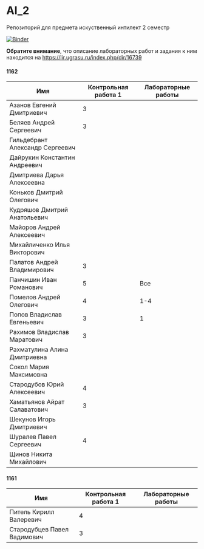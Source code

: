 # AI_2
Репозиторий для предмета искуственный интилект 2 семестр

[![Binder](https://mybinder.org/badge.svg)](https://mybinder.org/v2/gh/pyro-bot/AI_2/master)

 **Обратите внимание**, что описание лабораторных работ и задания к ним находится на https://lir.ugrasu.ru/index.php/dir/16739

 #### 1162
 |Имя|Контрольная работа 1|Лабораторные работы|
 |---|--------------------|-------------------|
 |Азанов Евгений Дмитриевич|3||
 |Беляев Андрей Сергеевич|3|
 |Гильдебрант Александр Сергеевич|
 |Дайрукин Константин Андреевич|
 |Дмитриева Дарья Алексеевна|
 |Коньков Дмитрий Олегович|||
 |Кудряшов Дмитрий Анатольевич|
 |Майоров Андрей Алексеевич|||
 |Михайличенко Илья Викторович|
 |Палатов Андрей Владимирович|3|
 |Панчишин Иван Романович|5|Все|
 |Помелов Андрей Олегович|4|1-4|
 |Попов Владислав Евгеньевич|3|1|
 |Рахимов Владислав Маратович|3|
 |Рахматулина Алина Дмитриевна|
 |Сокол Мария Максимовна|
 |Стародубов Юрий Алексеевич|4|
 |Хаматьянов Айрат Салаватович|3|
 |Шекунов Игорь Дмитриевич|
 |Шуралев Павел Сергеевич|4||
 |Щинов Никита Михайлович|
 
 #### 1161
 |Имя|Контрольная работа 1|Лабораторные работы|
 |---|--------------------|-------------------|
 |Питель Кирилл Валеревич|4||
 |Стародубцев Павел Вадимович|3|



